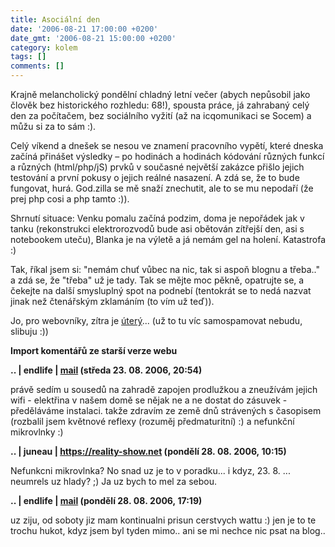 ```yaml
---
title: Asociální den
date: '2006-08-21 17:00:00 +0200'
date_gmt: '2006-08-21 15:00:00 +0200'
category: kolem
tags: []
comments: []
---
```

<p>Krajně melancholický pondělní chladný letní večer (abych nepůsobil jako člověk bez historického rozhledu: 68!), spousta práce, já zahrabaný celý den za počítačem, bez sociálního vyžití (až na icqomunikaci se Socem) a můžu si za to sám :).</p>
<p>Celý víkend a dnešek se nesou ve znamení pracovního vypětí, které dneska začíná přinášet výsledky &ndash; po hodinách a hodinách kódování různých funkcí a různých (html/php/jS) prvků v současné největší zakázce přišlo jejich testování a první pokusy o jejich reálné nasazení. A zdá se, že to bude fungovat, hurá. God.zilla se mě snaží znechutit, ale to se mu nepodaří (že prej php cosi a php tamto :)).</p>
<p>Shrnutí situace: Venku pomalu začíná podzim, doma je nepořádek jak v tanku (rekonstrukci elektrorozvodů bude asi obětován zítřejší den, asi s notebookem uteču), Blanka je na výletě a já nemám gel na holení. Katastrofa :)</p>
<p>Tak, říkal jsem si: "nemám chuť vůbec na nic, tak si aspoň blognu a třeba.." a zdá se, že "třeba" už je tady. Tak se mějte moc pěkně, opatrujte se, a čekejte na další smysluplný spot na podnebí (tentokrát se to nedá nazvat jinak než čtenářským zklamáním (to vím už teď)).</p>
<p>Jo, pro webovníky, zítra je <a href="https://max-width.jan-martinek.com">úterý</a>... (už to tu víc samospamovat nebudu, slibuju :))</p>
<div class="import-komentaru">
<p><strong>Import komentářů ze starší verze webu</strong></p>
<div class="comment">
<p style="font-weight:bold"><span class="compredmet">..</span> | <span class="comname">endlife</span> |  <a href="mailto:jan.martinek@post.cz">mail</a> (středa&nbsp;23.&nbsp;08.&nbsp;2006,&nbsp;20:54)</p>
<p>právě sedím u sousedů na zahradě zapojen prodlužkou a zneužívám jejich wifi - elektřina v našem domě se nějak ne a ne dostat do zásuvek - předěláváme instalaci. takže zdravím ze země dnů strávených s časopisem (rozbalil jsem květnové reflexy (rozuměj předmaturitní) :) a nefunkční mikrovlnky :) </p>
</div>
<div class="comment">
<p style="font-weight:bold"><span class="compredmet">..</span> | <span class="comname">juneau</span> |  <a href="https://reality-show.net">https://reality-show.net</a> (pondělí&nbsp;28.&nbsp;08.&nbsp;2006,&nbsp;10:15)</p>
<p>Nefunkcni mikrovlnka? No snad uz je to v poradku... i kdyz, 23. 8. ... neumrels uz hlady? ;) Ja uz bych to mel za sebou. </p>
</div>
<div class="comment">
<p style="font-weight:bold"><span class="compredmet">..</span> | <span class="comname">endlife</span> |  <a href="mailto:jan.martinek@post.cz">mail</a> (pondělí&nbsp;28.&nbsp;08.&nbsp;2006,&nbsp;17:19)</p>
<p>uz ziju, od soboty jiz mam kontinualni prisun cerstvych wattu :) jen je to te trochu hukot, kdyz jsem byl tyden mimo.. ani se mi nechce nic psat na blog.. </p>
</div>
</div>
